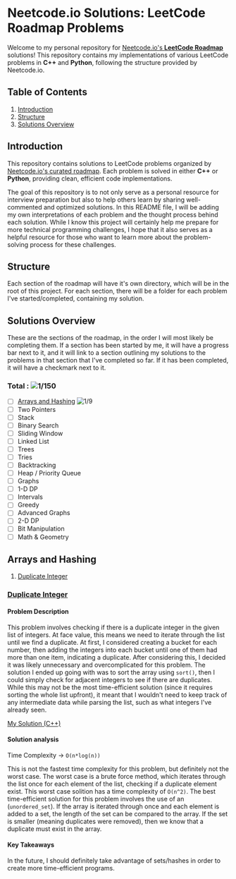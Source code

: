 # Neetcode.io Solutions: LeetCode Roadmap Problems

Welcome to my personal repository for [Neetcode.io's **LeetCode Roadmap**](https://neetcode.io/roadmap) solutions! This repository contains my implementations of various LeetCode problems in **C++** and **Python**, following the structure provided by Neetcode.io.

## Table of Contents

1. [Introduction](#introduction)
2. [Structure](#structure)
4. [Solutions Overview](#solutions-overview)

## Introduction

This repository contains solutions to LeetCode problems organized by [Neetcode.io's curated roadmap](https://neetcode.io/roadmap). Each problem is solved in either **C++** or **Python**, providing clean, efficient code implementations.

The goal of this repository is to not only serve as a personal resource for interview preparation but also to help others learn by sharing well-commented and optimized solutions. In this README file, I will be adding my own interpretations of each problem and the thought process behind each solution. While I know this project will certainly help me prepare for more technical programming challenges, I hope that it also serves as a helpful resource for those who want to learn more about the problem-solving process for these challenges.

## Structure

Each section of the roadmap will have it's own directory, which will be in the root of this project. For each section, there will be a folder for each problem I've started/completed, containing my solution.

## Solutions Overview
These are the sections of the roadmap, in the order I will most likely be completing them. If a section has been started by me, it will have a progress bar next to it, and it will link to a section outlining my solutions to the problems in that section that I've completed so far. If it has been completed, it will have a checkmark next to it.
### Total : ![1/150](https://progress-bar.xyz/1/?scale=150&suffix=/150)
- [ ] [Arrays and Hashing](#arrays-and-hashing) ![1/9](https://progress-bar.xyz/1/?scale=9&suffix=/9)
- [ ] Two Pointers
- [ ] Stack
- [ ] Binary Search
- [ ] Sliding Window
- [ ] Linked List
- [ ] Trees
- [ ] Tries
- [ ] Backtracking
- [ ] Heap / Priority Queue
- [ ] Graphs
- [ ] 1-D DP
- [ ] Intervals
- [ ] Greedy
- [ ] Advanced Graphs
- [ ] 2-D DP
- [ ] Bit Manipulation
- [ ] Math & Geometry

## Arrays and Hashing

1. [Duplicate Integer](#duplicate-integer)

### [Duplicate Integer](https://neetcode.io/problems/duplicate-integer)
#### Problem Description
This problem involves checking if there is a duplicate integer in the given list of integers. At face value, this means we need to iterate through the list until we find a duplicate. At first, I considered creating a bucket for each number, then adding the integers into each bucket until one of them had more than one item, indicating a duplicate. After considering this, I decided it was likely unnecessary and overcomplicated for this problem. The solution I ended up going with was to sort the array using `sort()`, then I could simply check for adjacent integers to see if there are duplicates. While this may not be the most time-efficient solution (since it requires sorting the whole list upfront), it meant that I wouldn't need to keep track of any intermediate data while parsing the list, such as what integers I've already seen.

[My Solution (C++)](Arrays_and_Hashing/Duplicate_Integer/solution.cpp)

#### Solution analysis
Time Complexity -> `O(n*log(n))`

This is not the fastest time complexity for this problem, but definitely not the worst case. The worst case is a brute force method, which iterates through the list once for each element of the list, checking if a duplicate element exist. This worst case solition has a time complexity of `O(n^2)`. The best time-efficient solution for this problem involves the use of an (`unordered_set`). If the array is iterated through once and each element is added to a set, the length of the set can be compared to the array. If the set is smaller (meaning duplicates were removed), then we know that a duplicate must exist in the array.

#### Key Takeaways
In the future, I should definitely take advantage of sets/hashes in order to create more time-efficient programs.